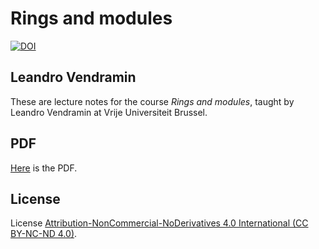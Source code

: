 # Rings and modules

[![DOI](https://zenodo.org/badge/401966965.svg)](https://zenodo.org/badge/latestdoi/401966965)

## Leandro Vendramin

These are lecture notes for the course _Rings and modules_, taught by Leandro Vendramin 
at Vrije Universiteit Brussel.

## PDF
[Here](https://github.com/vendramin/rings/blob/main/book.pdf) is the PDF.

## License

License [Attribution-NonCommercial-NoDerivatives 4.0 International (CC BY-NC-ND 4.0)](https://creativecommons.org/licenses/by-nc-nd/4.0/deed.en).
